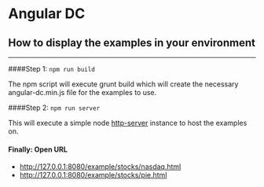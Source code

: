 Angular DC
===================

## How to display the examples in your environment
______

####Step 1: `npm run build`

The npm script will execute grunt build which will create the necessary angular-dc.min.js file for the examples to use.

####Step 2: `npm run server`

This will execute a simple node [http-server](https://github.com/indexzero/http-server)  instance to host the examples on.

#### Finally: Open URL
 - http://127.0.0.1:8080/example/stocks/nasdaq.html 
 - http://127.0.0.1:8080/example/stocks/pie.html